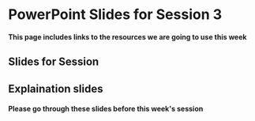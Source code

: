 # PowerPoint Slides for Session 3
#### This page includes links to the resources we are going to use this week

## Slides for Session

## Explaination slides
#### Please go through these slides before this week's session
